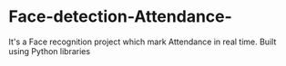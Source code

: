 # Face-detection-Attendance-
It's a Face recognition project which mark  Attendance in real time. Built using Python libraries
